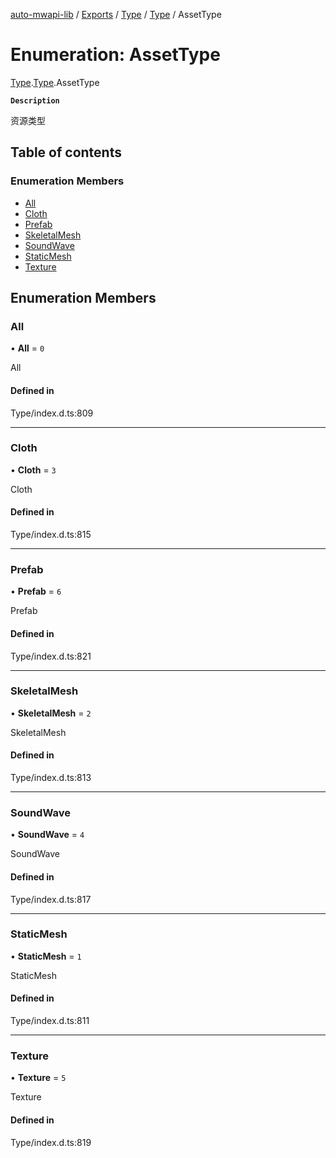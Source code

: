 [auto-mwapi-lib](../README.md) / [Exports](../modules.md) / [Type](../modules/Type.md) / [Type](../modules/Type.Type.md) / AssetType

# Enumeration: AssetType

[Type](../modules/Type.md).[Type](../modules/Type.Type.md).AssetType

**`Description`**

资源类型

## Table of contents

### Enumeration Members

- [All](Type.Type.AssetType.md#all)
- [Cloth](Type.Type.AssetType.md#cloth)
- [Prefab](Type.Type.AssetType.md#prefab)
- [SkeletalMesh](Type.Type.AssetType.md#skeletalmesh)
- [SoundWave](Type.Type.AssetType.md#soundwave)
- [StaticMesh](Type.Type.AssetType.md#staticmesh)
- [Texture](Type.Type.AssetType.md#texture)

## Enumeration Members

### All

• **All** = ``0``

All

#### Defined in

Type/index.d.ts:809

___

### Cloth

• **Cloth** = ``3``

Cloth

#### Defined in

Type/index.d.ts:815

___

### Prefab

• **Prefab** = ``6``

Prefab

#### Defined in

Type/index.d.ts:821

___

### SkeletalMesh

• **SkeletalMesh** = ``2``

SkeletalMesh

#### Defined in

Type/index.d.ts:813

___

### SoundWave

• **SoundWave** = ``4``

SoundWave

#### Defined in

Type/index.d.ts:817

___

### StaticMesh

• **StaticMesh** = ``1``

StaticMesh

#### Defined in

Type/index.d.ts:811

___

### Texture

• **Texture** = ``5``

Texture

#### Defined in

Type/index.d.ts:819
